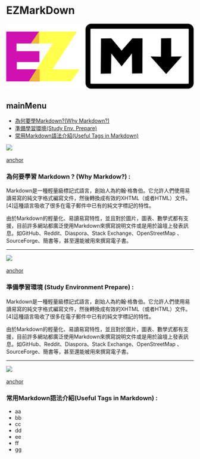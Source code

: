 # EZMarkDown
![logo](ezmd-logo.svg)

## mainMenu
* [為何要學Markdown?(Why Markdown?)](#why-markdown)
* [準備學習環境(Study Env. Prepare)](#study-environment-prepare)
* [常用Markdown語法介紹(Useful Tags in Markdown)](#useful-tags-in-markdown)

![](https://image.freepik.com/free-vector/colorful-abstract-banner-design-templates_53876-60595.jpg)

[anchor](why-markdown)
### 為何要學習 Markdown ? (Why Markdow?) :

Markdown是一種輕量級標記式語言，創始人為約翰·格魯伯。它允許人們使用易讀易寫的純文字格式編寫文件，然後轉換成有效的XHTML（或者HTML）文件。[4]這種語言吸收了很多在電子郵件中已有的純文字標記的特性。

由於Markdown的輕量化、易讀易寫特性，並且對於圖片，圖表、數學式都有支援，目前許多網站都廣泛使用Markdown來撰寫說明文件或是用於論壇上發表訊息。如GitHub、Reddit、Diaspora、Stack Exchange、OpenStreetMap 、SourceForge、簡書等，甚至還能被用來撰寫電子書。

---

![](https://image.freepik.com/free-vector/vector-abstract-banner-modern-web-template_53295-38.jpg)

[anchor](study-environment-prepare)
### 準備學習環境 (Study Environment Prepare) :

Markdown是一種輕量級標記式語言，創始人為約翰·格魯伯。它允許人們使用易讀易寫的純文字格式編寫文件，然後轉換成有效的XHTML（或者HTML）文件。[4]這種語言吸收了很多在電子郵件中已有的純文字標記的特性。

由於Markdown的輕量化、易讀易寫特性，並且對於圖片，圖表、數學式都有支援，目前許多網站都廣泛使用Markdown來撰寫說明文件或是用於論壇上發表訊息。如GitHub、Reddit、Diaspora、Stack Exchange、OpenStreetMap 、SourceForge、簡書等，甚至還能被用來撰寫電子書。

---

![](https://image.freepik.com/free-vector/colorful-abstract-banner-design-templates_53876-60598.jpg)

[anchor](useful-tags-in-markdown)
### 常用Markdown語法介紹(Useful Tags in Markdown) :

* aa
* bb
* cc
* dd
* ee
* ff
* gg

